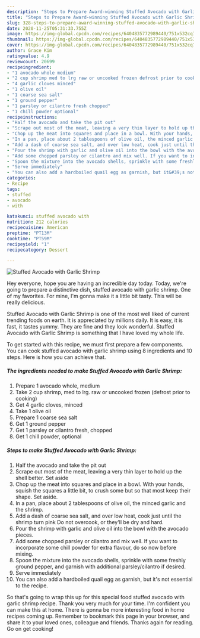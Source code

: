 ```yaml
---
description: "Steps to Prepare Award-winning Stuffed Avocado with Garlic Shrimp"
title: "Steps to Prepare Award-winning Stuffed Avocado with Garlic Shrimp"
slug: 328-steps-to-prepare-award-winning-stuffed-avocado-with-garlic-shrimp
date: 2020-11-25T05:31:33.755Z
image: https://img-global.cpcdn.com/recipes/6404835772989440/751x532cq70/stuffed-avocado-with-garlic-shrimp-recipe-main-photo.jpg
thumbnail: https://img-global.cpcdn.com/recipes/6404835772989440/751x532cq70/stuffed-avocado-with-garlic-shrimp-recipe-main-photo.jpg
cover: https://img-global.cpcdn.com/recipes/6404835772989440/751x532cq70/stuffed-avocado-with-garlic-shrimp-recipe-main-photo.jpg
author: Grace Kim
ratingvalue: 4.9
reviewcount: 20699
recipeingredient:
- "1 avocado whole medium"
- "2 cup shrimp med to lrg raw or uncooked frozen defrost prior to cooking"
- "4 garlic cloves minced"
- "1 olive oil"
- "1 coarse sea salt"
- "1 ground pepper"
- "1 parsley or cilantro fresh chopped"
- "1 chill powder optional"
recipeinstructions:
- "Half the avocado and take the pit out"
- "Scrape out most of the meat, leaving a very thin layer to hold up the shell better. Set aside"
- "Chop up the meat into squares and place in a bowl. With your hands, squish the squares a little bit, to crush some but so that most keep their shape. Set aside."
- "In a pan, place about 2 tablespoons of olive oil, the minced garlic and the shrimp."
- "Add a dash of coarse sea salt, and over low heat, cook just until the shrimp turn pink Do not overcook, or they&#39;ll be dry and hard."
- "Pour the shrimp with garlic and olive oil into the bowl with the avocado pieces."
- "Add some chopped parsley or cilantro and mix well. If you want to incorporate some chill powder for extra flavour, do so now before mixing."
- "Spoon the mixture into the avocado shells, sprinkle with some freshly ground pepper, and garnish with additional parsley/cilantro if desired."
- "Serve immediately"
- "You can also add a hardboiled quail egg as garnish, but it&#39;s not essential to the recipe."
categories:
- Recipe
tags:
- stuffed
- avocado
- with

katakunci: stuffed avocado with 
nutrition: 212 calories
recipecuisine: American
preptime: "PT13M"
cooktime: "PT59M"
recipeyield: "1"
recipecategory: Dessert

---
```



![Stuffed Avocado with Garlic Shrimp](https://img-global.cpcdn.com/recipes/6404835772989440/751x532cq70/stuffed-avocado-with-garlic-shrimp-recipe-main-photo.jpg)

Hey everyone, hope you are having an incredible day today. Today, we're going to prepare a distinctive dish, stuffed avocado with garlic shrimp. One of my favorites. For mine, I'm gonna make it a little bit tasty. This will be really delicious.

Stuffed Avocado with Garlic Shrimp is one of the most well liked of current trending foods on earth. It is appreciated by millions daily. It is easy, it is fast, it tastes yummy. They are fine and they look wonderful. Stuffed Avocado with Garlic Shrimp is something that I have loved my whole life.




To get started with this recipe, we must first prepare a few components. You can cook stuffed avocado with garlic shrimp using 8 ingredients and 10 steps. Here is how you can achieve that.

<!--inarticleads1-->

##### The ingredients needed to make Stuffed Avocado with Garlic Shrimp:

1. Prepare 1 avocado whole, medium
1. Take 2 cup shrimp, med to lrg. raw or uncooked frozen (defrost prior to cooking)
1. Get 4 garlic cloves, minced
1. Take 1 olive oil
1. Prepare 1 coarse sea salt
1. Get 1 ground pepper
1. Get 1 parsley or cilantro fresh, chopped
1. Get 1 chill powder, optional




<!--inarticleads2-->

##### Steps to make Stuffed Avocado with Garlic Shrimp:

1. Half the avocado and take the pit out
1. Scrape out most of the meat, leaving a very thin layer to hold up the shell better. Set aside
1. Chop up the meat into squares and place in a bowl. With your hands, squish the squares a little bit, to crush some but so that most keep their shape. Set aside.
1. In a pan, place about 2 tablespoons of olive oil, the minced garlic and the shrimp.
1. Add a dash of coarse sea salt, and over low heat, cook just until the shrimp turn pink Do not overcook, or they&#39;ll be dry and hard.
1. Pour the shrimp with garlic and olive oil into the bowl with the avocado pieces.
1. Add some chopped parsley or cilantro and mix well. If you want to incorporate some chill powder for extra flavour, do so now before mixing.
1. Spoon the mixture into the avocado shells, sprinkle with some freshly ground pepper, and garnish with additional parsley/cilantro if desired.
1. Serve immediately
1. You can also add a hardboiled quail egg as garnish, but it&#39;s not essential to the recipe.




So that's going to wrap this up for this special food stuffed avocado with garlic shrimp recipe. Thank you very much for your time. I'm confident you can make this at home. There is gonna be more interesting food in home recipes coming up. Remember to bookmark this page in your browser, and share it to your loved ones, colleague and friends. Thanks again for reading. Go on get cooking!
